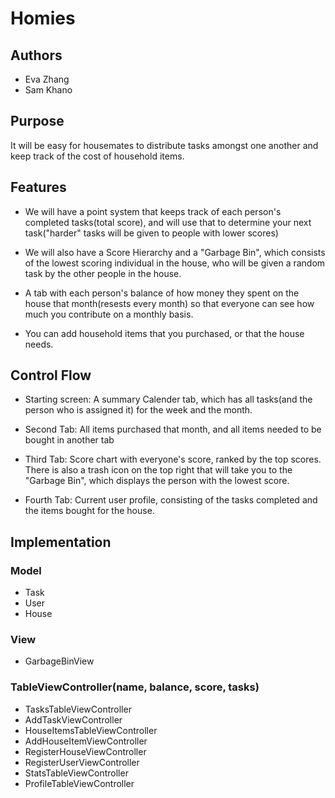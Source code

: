 # Homies
## Authors
* Eva Zhang
* Sam Khano

## Purpose

It will be easy for housemates to distribute tasks amongst one another and keep track of the cost of household items. 

## Features
* We will have a point system that keeps track of each person's completed tasks(total score), and will use that to determine your next task("harder" tasks will be given to people with lower scores)

* We will also have a Score Hierarchy and a "Garbage Bin", which consists of the lowest scoring individual in the house, who will be given a random task by the other people in the house.

* A tab with each person's balance of how money they spent on the house that month(resests every month) so that everyone can see how much you contribute on a monthly basis. 

* You can add household items that you purchased, or that the house needs.

## Control Flow
* Starting screen: A summary Calender tab, which has all tasks(and the person who is assigned it) for the week and the month. 

* Second Tab: All items purchased that month, and all items needed to be bought in another tab

* Third Tab: Score chart with everyone's score, ranked by the top scores. There is also a trash icon on the top right that will take you to the "Garbage Bin", which displays the person with the lowest score.

* Fourth Tab: Current user profile, consisting of the tasks completed and the items bought for the house.

## Implementation
### Model
* Task
* User
* House

### View
* GarbageBinView

### TableViewController(name, balance, score, tasks)
* TasksTableViewController
* AddTaskViewController
* HouseItemsTableViewController
* AddHouseItemViewController
* RegisterHouseViewController
* RegisterUserViewController
* StatsTableViewController
* ProfileTableViewController

